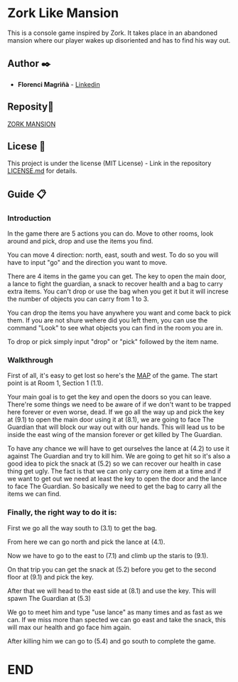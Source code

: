 # Zork Like Mansion

This is a console game inspired by Zork. It takes place in an abandoned mansion where our player wakes up disoriented and has to find his way out. 

## Author ✒️

* **Florenci Magriñà** - [Linkedin](https://www.linkedin.com/in/florenci-magri%C3%B1%C3%A0-arjona-361235176/)

## Reposity📌

[ZORK MANSION](https://github.com/Floren94/Zork/)

## Licese 📄

This project is under the license (MIT License) - Link in the repository [LICENSE.md](LICENSE.md) for details.

## Guide 📋

### Introduction

In the game there are 5 actions you can do. Move to other rooms, look around and pick, drop and use the items you find.

You can move 4 direction: north, east, south and west. To do so you will have to input "go" and the direction you want to move.

There are 4 items in the game you can get. The key to open the main door, a lance to fight the guardian, a snack to recover health and a bag to carry extra items. You can't drop or use the bag when you get it but it will increse the number of objects you can carry from 1 to 3.

You can drop the items you have anywhere you want and come back to pick them. If you are not shure wehere did you left them, you can use the command "Look" to see what objects you can find in the room you are in.

To drop or pick simply input "drop" or "pick" followed by the item name.

### Walkthrough

First of all, it's easy to get lost so here's the [MAP](Map.jpg) of the game. The start point is at Room 1, Section 1 (1.1).

Your main goal is to get the key and open the doors so you can leave. There're some things we need to be aware of if we don't want to be trapped here forever or even worse, dead. If we go all the way up and pick the key at (9.1) to open the main door using it at (8.1), we are going to face The Guardian that will block our way out with our hands. This will lead us to be inside the east wing of the mansion forever or get killed by The Guardian.

To have any chance we will have to get ourselves the lance at (4.2) to use it against The Guardian and try to kill him. We are going to get hit so it's also a good idea to pick the snack at (5.2) so we can recover our health in case thing get ugly. The fact is that we can only carry one item at a time and if we want to get out we need at least the key to open the door and the lance to face The Guardian. So basically we need to get the bag to carry all the items we can find.

### Finally, the right way to do it is:

First we go all the way south to (3.1) to get the bag. 

From here we can go north and pick the lance at (4.1).

Now we have to go to the east to (7.1) and climb up the staris to (9.1).

On that trip you can get the snack at (5.2) before you get to the second floor at (9.1) and pick the key.

After that we will head to the east side at (8.1) and use the key. This will spawn The Guardian at (5.3)

We go to meet him and type "use lance" as many times and as fast as we can. If we miss more than spected we can go east and take the snack, this will max our health and go face him again.

After killing him we can go to (5.4) and go south to complete the game.

# END


